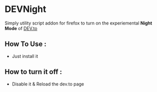 # DEVNight

Simply utility script addon for firefox to turn on the experiemental **Night Mode** of [DEV.to](https://dev.to)

## How To Use : 
* Just install it

## How to turn it off : 
* Disable it & Reload the dev.to page

